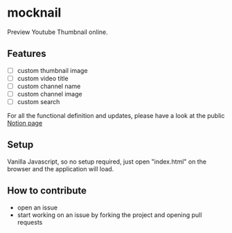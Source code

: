 # mocknail

Preview Youtube Thumbnail online.

## Features

- [ ] custom thumbnail image
- [ ] custom video title
- [ ] custom channel name
- [ ] custom channel image
- [ ] custom search

For all the functional definition and updates, please have a look at the public [Notion page](https://twisty-bougon-ada.notion.site/Thumbnail-Preview-1d0064acf45d80e98a83c22f8bf8fca0)

## Setup

Vanilla Javascript, so no setup required, just open "index.html" on the browser and the application will load.

## How to contribute

- open an issue
- start working on an issue by forking the project and opening pull requests

